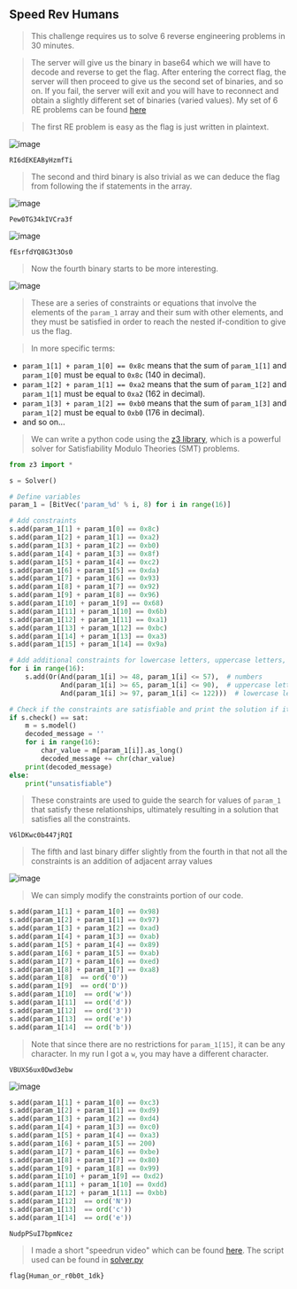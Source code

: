 ## Speed Rev Humans

> This challenge requires us to solve 6 reverse engineering problems in 30 minutes.

> The server will give us the binary in base64 which we will have to decode and reverse to get the flag. After entering the correct flag, the server will then proceed to give us the second set of binaries, and so on. If you fail, the server will exit and you will have to reconnect and obtain a slightly different set of binaries (varied values). My set of 6 RE problems can be found [here](https://github.com/Rookie441/CTF/blob/main/Categories/Reverse%20Engineering/Medium/speed-rev-humans/binaries.zip)

> The first RE problem is easy as the flag is just written in plaintext.

![image](https://github.com/Rookie441/CTF/blob/main/Categories/Reverse%20Engineering/Medium/speed-rev-humans/1.png)

```
RI6dEKEAByHzmfTi
```

> The second and third binary is also trivial as we can deduce the flag from following the if statements in the array.

![image](https://github.com/Rookie441/CTF/blob/main/Categories/Reverse%20Engineering/Medium/speed-rev-humans/2.png)

```
Pew0TG34kIVCra3f
```

![image](https://github.com/Rookie441/CTF/blob/main/Categories/Reverse%20Engineering/Medium/speed-rev-humans/3.png)

```
fEsrfdYQ8G3t3Os0
```

> Now the fourth binary starts to be more interesting.

![image](https://github.com/Rookie441/CTF/blob/main/Categories/Reverse%20Engineering/Medium/speed-rev-humans/4.png)

> These are a series of constraints or equations that involve the elements of the `param_1` array and their sum with other elements, and they must be satisfied in order to reach the nested if-condition to give us the flag.

> In more specific terms:
- `param_1[1] + param_1[0] == 0x8c` means that the sum of `param_1[1]` and `param_1[0]` must be equal to `0x8c` (140 in decimal).
- `param_1[2] + param_1[1] == 0xa2` means that the sum of `param_1[2]` and `param_1[1]` must be equal to `0xa2` (162 in decimal).
- `param_1[3] + param_1[2] == 0xb0` means that the sum of `param_1[3]` and `param_1[2]` must be equal to `0xb0` (176 in decimal).
- and so on...

> We can write a python code using the [z3 library](https://pypi.org/project/z3-solver/), which is a powerful solver for Satisfiability Modulo Theories (SMT) problems.

```python
from z3 import *

s = Solver()

# Define variables
param_1 = [BitVec('param_%d' % i, 8) for i in range(16)]

# Add constraints
s.add(param_1[1] + param_1[0] == 0x8c)
s.add(param_1[2] + param_1[1] == 0xa2)
s.add(param_1[3] + param_1[2] == 0xb0)
s.add(param_1[4] + param_1[3] == 0x8f)
s.add(param_1[5] + param_1[4] == 0xc2)
s.add(param_1[6] + param_1[5] == 0xda)
s.add(param_1[7] + param_1[6] == 0x93)
s.add(param_1[8] + param_1[7] == 0x92)
s.add(param_1[9] + param_1[8] == 0x96)
s.add(param_1[10] + param_1[9] == 0x68)
s.add(param_1[11] + param_1[10] == 0x6b)
s.add(param_1[12] + param_1[11] == 0xa1)
s.add(param_1[13] + param_1[12] == 0xbc)
s.add(param_1[14] + param_1[13] == 0xa3)
s.add(param_1[15] + param_1[14] == 0x9a)

# Add additional constraints for lowercase letters, uppercase letters, and numbers
for i in range(16):
    s.add(Or(And(param_1[i] >= 48, param_1[i] <= 57),  # numbers
             And(param_1[i] >= 65, param_1[i] <= 90),  # uppercase letters
             And(param_1[i] >= 97, param_1[i] <= 122)))  # lowercase letters

# Check if the constraints are satisfiable and print the solution if it exists
if s.check() == sat:
    m = s.model()
    decoded_message = ''
    for i in range(16):
        char_value = m[param_1[i]].as_long()
        decoded_message += chr(char_value)
    print(decoded_message)
else:
    print("unsatisfiable")
```

> These constraints are used to guide the search for values of `param_1` that satisfy these relationships, ultimately resulting in a solution that satisfies all the constraints.

```
V6lDKwc0b447jRQI
```

> The fifth and last binary differ slightly from the fourth in that not all the constraints is an addition of adjacent array values

![image](https://github.com/Rookie441/CTF/blob/main/Categories/Reverse%20Engineering/Medium/speed-rev-humans/5.png)

> We can simply modify the constraints portion of our code.

```python
s.add(param_1[1] + param_1[0] == 0x98)
s.add(param_1[2] + param_1[1] == 0x97)
s.add(param_1[3] + param_1[2] == 0xad)
s.add(param_1[4] + param_1[3] == 0xab)
s.add(param_1[5] + param_1[4] == 0x89)
s.add(param_1[6] + param_1[5] == 0xab)
s.add(param_1[7] + param_1[6] == 0xed)
s.add(param_1[8] + param_1[7] == 0xa8)
s.add(param_1[8]  == ord('0'))
s.add(param_1[9]  == ord('D'))
s.add(param_1[10]  == ord('w'))
s.add(param_1[11]  == ord('d'))
s.add(param_1[12]  == ord('3'))
s.add(param_1[13]  == ord('e'))
s.add(param_1[14]  == ord('b'))
```

> Note that since there are no restrictions for `param_1[15]`, it can be any character. In my run I got a `w`, you may have a different character.

```
VBUXS6ux0Dwd3ebw
```

![image](https://github.com/Rookie441/CTF/blob/main/Categories/Reverse%20Engineering/Medium/speed-rev-humans/6.png)

```python
s.add(param_1[1] + param_1[0] == 0xc3)
s.add(param_1[2] + param_1[1] == 0xd9)
s.add(param_1[3] + param_1[2] == 0xd4)
s.add(param_1[4] + param_1[3] == 0xc0)
s.add(param_1[5] + param_1[4] == 0xa3)
s.add(param_1[6] + param_1[5] == 200)
s.add(param_1[7] + param_1[6] == 0xbe)
s.add(param_1[8] + param_1[7] == 0x80)
s.add(param_1[9] + param_1[8] == 0x99)
s.add(param_1[10] + param_1[9] == 0xd2)
s.add(param_1[11] + param_1[10] == 0xdd)
s.add(param_1[12] + param_1[11] == 0xbb)
s.add(param_1[12]  == ord('N'))
s.add(param_1[13]  == ord('c'))
s.add(param_1[14]  == ord('e'))
```

```
NudpPSuI7bpmNcez
```

> I made a short "speedrun video" which can be found [here](https://youtu.be/r4AumzdBK9g). The script used can be found in [solver.py](https://github.com/Rookie441/CTF/blob/main/Categories/Reverse%20Engineering/Medium/speed-rev-humans/solver.py)

`flag{Human_or_r0b0t_1dk}`
